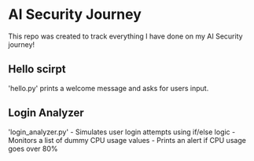 # AI Security Journey

This repo was created to track everything I have done on my AI Security journey!

## Hello scirpt 
'hello.py' prints a welcome message and asks for users input.

## Login Analyzer 
'login_analyzer.py'
    - Simulates user login attempts using if/else logic 
    - Monitors a list of dummy CPU usage values 
    - Prints an alert if CPU usage goes over 80%